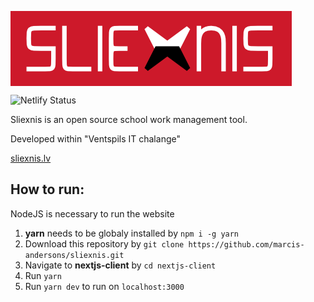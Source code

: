 <img align="center" src="/sliexnis-baner.png"></img>

![Netlify Status](https://api.netlify.com/api/v1/badges/d27dbed2-6a08-4fe3-bfae-9f7e19989916/deploy-status)

Sliexnis is an open source school work management tool.

Developed within "Ventspils IT chalange"

[sliexnis.lv](https://sliexnis.lv "Sliexnis website")

## How to run:
NodeJS is necessary to run the website
1. **yarn** needs to be globaly installed by `npm i -g yarn`
2. Download this repository by `git clone https://github.com/marcis-andersons/sliexnis.git`
3. Navigate to <b>nextjs-client</b> by `cd nextjs-client`
4. Run `yarn`
5. Run `yarn dev` to run on `localhost:3000`



